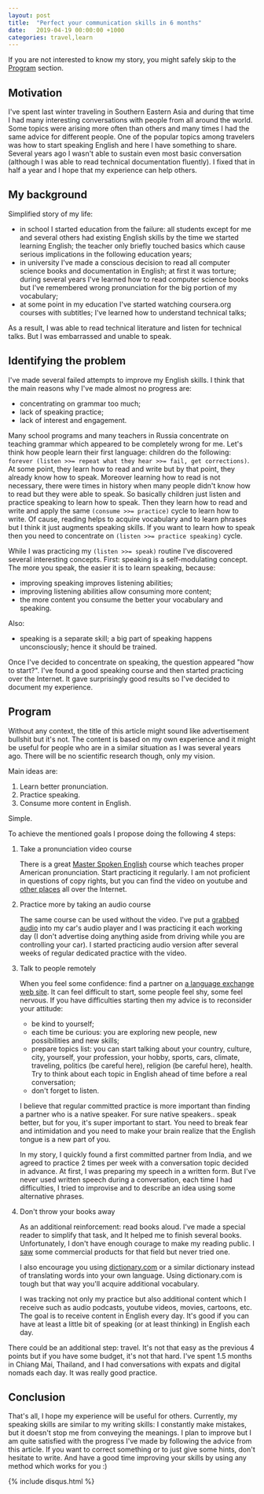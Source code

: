 ```yaml
---
layout: post
title:  "Perfect your communication skills in 6 months"
date:   2019-04-19 00:00:00 +1000
categories: travel,learn
---
```


If you are not interested to know my story, you might safely skip to the
[Program](#program) section.

## Motivation

I've spent last winter traveling in Southern Eastern Asia and during that time I
had many interesting conversations with people from all around the world. Some
topics were arising more often than others and many times I had the same advice
for different people. One of the popular topics among travelers was how to start
speaking English and here I have something to share. Several years ago I wasn't
able to sustain even most basic conversation (although I was able to read
technical documentation fluently). I fixed that in half a year and I hope that
my experience can help others.

## My background

Simplified story of my life:
+ in school I started education from the failure: all students except for me and
  several others had existing English skills by the time we started learning
  English; the teacher only briefly touched basics which cause serious
  implications in the following education years;
+ in university I've made a conscious decision to read all computer science
  books and documentation in English; at first it was torture; during several
  years I've learned how to read computer science books but I've remembered
  wrong pronunciation for the big portion of my vocabulary;
+ at some point in my education I've started watching coursera.org courses with
  subtitles; I've learned how to understand technical talks;

As a result, I was able to read technical literature and listen for technical
talks. But I was embarrassed and unable to speak.

## Identifying the problem

I've made several failed attempts to improve my English skills. I think that the
main reasons why I've made almost no progress are:
+ concentrating on grammar too much;
+ lack of speaking practice;
+ lack of interest and engagement.

Many school programs and many teachers in Russia concentrate on teaching grammar
which appeared to be completely wrong for me. Let's think how people learn their
first language: children do the following: `forever (listen >>= repeat what they
hear >>= fail, get corrections)`. At some point, they learn how to read and
write but by that point, they already know how to speak. Moreover learning how
to read is not necessary, there were times in history when many people didn't
know how to read but they were able to speak. So basically children just listen
and practice speaking to learn how to speak. Then they learn how to read and
write and apply the same `(consume >>= practice)` cycle to learn how to write.
Of cause, reading helps to acquire vocabulary and to learn phrases but I think
it just augments speaking skills. If you want to learn how to speak then you
need to concentrate on `(listen >>= practice speaking)` cycle.

While I was practicing my `(listen >>= speak)` routine I've discovered several
interesting concepts. First: speaking is a self-modulating concept. The more
you speak, the easier it is to learn speaking, because:
+ improving speaking improves listening abilities;
+ improving listening abilities allow consuming more content;
+ the more content you consume the better your vocabulary and speaking.

Also:
+ speaking is a separate skill; a big part of speaking happens unconsciously;
  hence it should be trained.

Once I've decided to concentrate on speaking, the question appeared "how to
start?". I've found a good speaking course and then started practicing over the
Internet. It gave surprisingly good results so I've decided to document my
experience.

## Program

Without any context, the title of this article might sound like advertisement
bullshit but it's not. The content is based on my own experience and it might be
useful for people who are in a similar situation as I was several years ago.
There will be no scientific research though, only my vision.

Main ideas are:
1. Learn better pronunciation. 
2. Practice speaking.
3. Consume more content in English.

Simple.

To achieve the mentioned goals I propose doing the following 4 steps:
1. Take a pronunciation video course

   There is a great [Master Spoken English](http://www.masterspokenenglish.com/)
   course which teaches proper American pronunciation. Start practicing it
   regularly. I am not proficient in questions of copy rights, but you can find
   the video on youtube and [other
   places](magnet:?xt=urn:btih:BB4675572BD7399F8A70B7DB694CFF6063B8CEC1&tr=http%3A%2F%2Fbt4.t-ru.org%2Fann%3Fmagnet&dn=Gene%20Zerna%20%2F%20%D0%94%D0%B6%D0%B8%D0%BD%20%D0%97%D0%B5%D1%80%D0%BD%D0%B0%20-%20Master%20Spoken%20English%20-%20Feeling%20Phonics%20%2F%20%D0%90%D0%BD%D0%B3%D0%BB%D0%B8%D0%B9%D1%81%D0%BA%D0%BE%D0%B5%20%D0%BF%D1%80%D0%BE%D0%B8%D0%B7%D0%BD%D0%BE%D1%88%D0%B5%D0%BD%D0%B8%D0%B5%20%D0%B4%D0%BB%D1%8F%20%D0%B0%D0%BA%D1%82%D1%91%D1%80%D0%BE%D0%B2%20%D0%B8%20%D0%B4%D0%B8%D0%BA%D1%82%D0%BE%D1%80%D0%BE%D0%B2%20%5B1996%2C%20PDF%2C%20MP4%2C%20DVDRip%2C%20ENG%5D)
   all over the Internet.

2. Practice more by taking an audio course

   The same course can be used without the video. I've put a [grabbed
   audio](magnet:?xt=urn:btih:78A37D42CCCA40994AFD8B86DCFAA67F4ADCEC83&tr=http%3A%2F%2Fbt4.t-ru.org%2Fann%3Fmagnet&dn=Zerna%20G.%20%2F%20%D0%97%D0%B5%D1%80%D0%BD%D0%B0%20%D0%94%D0%B6.%20Master%20Spoken%20English%20-%20Feeling%20Phonics%20%2F%20%D0%9F%D1%80%D0%BE%D0%B8%D0%B7%D0%BD%D0%BE%D1%88%D0%B5%D0%BD%D0%B8%D0%B5%20%D0%B4%D0%BB%D1%8F%20%D0%B0%D0%BA%D1%82%D1%91%D1%80%D0%BE%D0%B2%20%D0%B8%20%D0%B4%D0%B8%D0%BA%D1%82%D0%BE%D1%80%D0%BE%D0%B2%20%5B1996%2C%20MP3%2C%20ENG%5D)
   into my car's audio player and I was practicing it each working day (I don't
   advertise doing anything aside from driving while you are controlling your
   car). I started practicing audio version after several weeks of regular
   dedicated practice with the video.

3. Talk to people remotely

   When you feel some confidence: find a partner on [a language exchange web
   site](https://www.italki.com). It can feel difficult to start, some people
   feel shy, some feel nervous. If you have difficulties starting then my advice
   is to reconsider your attitude:
   + be kind to yourself;
   + each time be curious: you are exploring new people, new possibilities and
     new skills;
   + prepare topics list: you can start talking about your country, culture,
     city, yourself, your profession, your hobby, sports, cars, climate,
     traveling, politics (be careful here), religion (be careful here), health.
     Try to think about each topic in English ahead of time before a real
     conversation;
   + don't forget to listen.
  
   I believe that regular committed practice is more important than finding a
   partner who is a native speaker. For sure native speakers.. speak better, but
   for you, it's super important to start. You need to break fear and
   intimidation and you need to make your brain realize that the English tongue
   is a new part of you.
   
   In my story, I quickly found a first committed partner from India, and we
   agreed to practice 2 times per week with a conversation topic decided in
   advance. At first, I was preparing my speech in a written form. But I've
   never used written speech during a conversation, each time I had
   difficulties, I tried to improvise and to describe an idea using some
   alternative phrases.

4. Don't throw your books away

   As an additional reinforcement: read books aloud. I've made a special reader
   to simplify that task, and It helped me to finish several books.
   Unfortunately, I don't have enough courage to make my reading public. I
   [saw](https://play.google.com/store/apps/details?id=com.ewa.ewaapp&hl=en_US)
   some commercial products for that field but never tried one.
   
   I also encourage you using
   [dictionary.com](https://www.dictionary.com/browse/learning) or a similar
   dictionary instead of translating words into your own language. Using
   dictionary.com is tough but that way you'll acquire additional vocabulary.
   
   I was tracking not only my practice but also additional content which I
   receive such as audio podcasts, youtube videos, movies, cartoons, etc. The
   goal is to receive content in English every day. It's good if you can have at
   least a little bit of speaking (or at least thinking) in English each day.

There could be an additional step: travel. It's not that easy as the previous 4
points but if you have some budget, it's not that hard. I've spent 1.5 months in
Chiang Mai, Thailand, and I had conversations with expats and digital nomads
each day. It was really good practice.


## Conclusion

That's all, I hope my experience will be useful for others. Currently, my
speaking skills are similar to my writing skills: I constantly make mistakes,
but it doesn't stop me from conveying the meanings. I plan to improve but I am
quite satisfied with the progress I've made by following the advice from this
article. If you want to correct something or to just give some hints, don't
hesitate to write. And have a good time improving your skills by using any
method which works for you :)

{% include disqus.html %}
